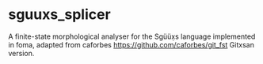# sguuxs_splicer
A finite-state morphological analyser for the Sgüüx̣s language implemented in foma, adapted from caforbes <https://github.com/caforbes/git_fst> Gitxsan version.
